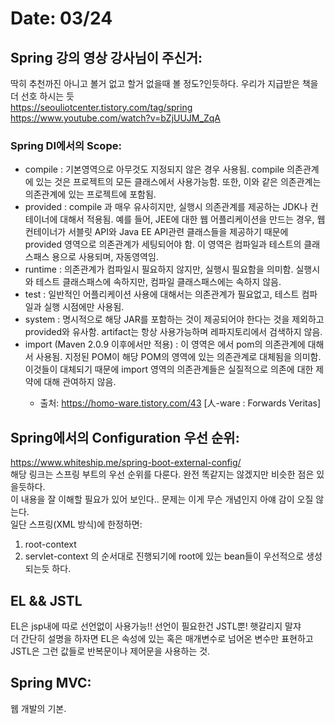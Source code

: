 # Date: 03/24

## Spring 강의 영상 강사님이 주신거:
딱히 추천까진 아니고 볼거 없고 할거 없을때 볼 정도?인듯하다. 우리가 지급받은 책을 더 선호 하시는 듯  
https://seouliotcenter.tistory.com/tag/spring   
https://www.youtube.com/watch?v=bZjUUJM_ZqA   

### Spring DI에서의 Scope:
* compile : 기본영역으로 아무것도 지정되지 않은 경우 사용됨. compile 의존관계에 있는 것은 프로젝트의 모든 클래스에서 사용가능함. 또한, 이와 같은 의존관계는 의존관계에 있는 프로젝트에 포함됨.  
* provided : compile 과 매우 유사히지만, 실행시 의존관계를 제공하는 JDK나 컨테이너에 대해서 적용됨. 예를 들어, JEE에 대한 웹 어플리케이션을 만드는 경우, 웹 컨테이너가 서블릿 API와 Java EE API관련 클래스들을 제공하기 때문에 provided 영역으로 의존관계가 세팅되어야 함. 이 영역은 컴파일과 테스트의 클래스패스 용으로 사용되며, 자동영역임.  
* runtime : 의존관계가 컴파일시 필요하지 않지만, 실행시 필요함을 의미함. 실행시와 테스트 클래스패스에 속하지만, 컴파일 클래스패스에는 속하지 않음.  
* test : 일반적인 어플리케이션 사용에 대해서는 의존관계가 필요없고, 테스트 컴파일과 실행 시점에만 사용됨.  
* system : 명시적으로 해당 JAR를 포함하는 것이 제공되어야 한다는 것을 제외하고 provided와 유사함. artifact는 항상 사용가능하며 레파지토리에서 검색하지 않음.  
* import (Maven 2.0.9 이후에서만 적용) : 이 영역은 <dependencyManagement>에서 pom의 의존관계에 대해서 사용됨. 지정된 POM이 해당 POM의 <dependencyManagement> 영역에 있는 의존관계로 대체됨을 의미함. 이것들이 대체되기 때문에 import 영역의 의존관계들은 실질적으로 의존에 대한 제약에 대해 관여하지 않음.  
  * 출처: https://homo-ware.tistory.com/43 [人-ware : Forwards Veritas]

## Spring에서의 Configuration 우선 순위:
https://www.whiteship.me/spring-boot-external-config/  
해당 링크는 스프링 부트의 우선 순위를 다룬다. 완전 똑같지는 않겠지만 비슷한 점은 있을듯하다.  
이 내용을 잘 이해할 필요가 있어 보인다.. 문제는 이게 무슨 개념인지 아얘 감이 오질 않는다.  
일단 스프링(XML 방식)에 한정하면:
1. root-context
2. servlet-context 의 순서대로 진행되기에 root에 있는 bean들이 우선적으로 생성되는듯 하다.  

## EL && JSTL
EL은 jsp내에 따로 선언없이 사용가능!! 선언이 필요한건 JSTL뿐! 햇갈리지 말쟈  
더 간단히 설명을 하자면 EL은 속성에 있는 혹은 매개변수로 넘어온 변수만 표현하고 JSTL은 그런 값들로 반복문이나 제어문을 사용하는 것.  

## Spring MVC:
웹 개발의 기본. 
